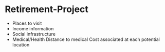# Retirement-Project
* Places to visit
* Income information
* Social infrastructure
* Medical/Health 
					Distance to medical
					Cost associated at each potential location
